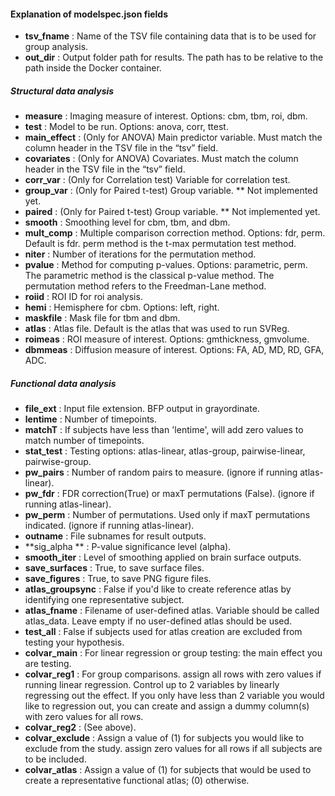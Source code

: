 
#### Explanation of modelspec.json fields ####
* **tsv_fname** : Name of the TSV file containing data that is to be used for group analysis.
* **out_dir** : Output folder path for results. The path has to be relative to the path inside the Docker container.

##### Structural data analysis #####
* **measure** : Imaging measure of interest. Options: cbm, tbm, roi, dbm.
* **test** : Model to be run. Options: anova, corr, ttest.
* **main_effect** : (Only for ANOVA) Main predictor variable. Must match the column header in the TSV file in the “tsv” field.
* **covariates** : (Only for ANOVA) Covariates. Must match the column header in the TSV file in the “tsv” field.
* **corr_var** : (Only for Correlation test) Variable for correlation test.
* **group_var** : (Only for Paired t-test) Group variable. ** Not implemented yet.
* **paired** : (Only for Paired t-test) Group variable. ** Not implemented yet.
* **smooth** : Smoothing level for cbm, tbm, and dbm.
* **mult_comp** : Multiple comparison correction method. Options: fdr, perm. Default is fdr. perm method is the t-max permutation test method.
* **niter** : Number of iterations for the permutation method.
* **pvalue** : Method for computing p-values. Options: parametric, perm. The parametric method is the classical p-value method. The permutation method refers to the Freedman-Lane method.
* **roiid** : ROI ID for roi analysis.
* **hemi** : Hemisphere for cbm. Options: left, right.
* **maskfile** : Mask file for tbm and dbm.
* **atlas** : Atlas file. Default is the atlas that was used to run SVReg.
* **roimeas** : ROI measure of interest. Options: gmthickness, gmvolume.
* **dbmmeas** : Diffusion measure of interest. Options: FA, AD, MD, RD, GFA, ADC.

##### Functional data analysis #####
* **file_ext** : Input file extension. BFP output in grayordinate.
* **lentime** : Number of timepoints.
* **matchT** : If subjects have less than 'lentime', will add zero values to match number of timepoints.
* **stat_test** : Testing options: atlas-linear, atlas-group, pairwise-linear, pairwise-group.
* **pw_pairs** : Number of random pairs to measure. (ignore if running atlas-linear).
* **pw_fdr** : FDR correction(True) or maxT permutations (False). (ignore if running atlas-linear).
* **pw_perm** : Number of permutations. Used only if maxT permutations indicated. (ignore if running atlas-linear).
* **outname** : File subnames for result outputs.
* **sig_alpha ** : P-value significance level (alpha).
* **smooth_iter** : Level of smoothing applied on brain surface outputs.
* **save_surfaces** : True, to save surface files.
* **save_figures** : True, to save PNG figure files.
* **atlas_groupsync** : False if you'd like to create reference atlas by identifying one representative subject.
* **atlas_fname** : Filename of user-defined atlas. Variable should be called atlas_data. Leave empty if no user-defined atlas should be used.
* **test_all** : False if subjects used for atlas creation are excluded from testing your hypothesis.
* **colvar_main** : For linear regression or group testing: the main effect you are testing.
* **colvar_reg1** : For group comparisons. assign all rows with zero values if running linear regression. Control up to 2 variables by linearly regressing out the effect. If you only have less than 2 variable you would like to regression out, you can create and assign a dummy column(s) with zero values for all rows.
* **colvar_reg2** : (See above).
* **colvar_exclude** : Assign a value of (1) for subjects you would like to exclude from the study. assign zero values for all rows if all subjects are to be included.
* **colvar_atlas** : Assign a value of (1) for subjects that would be used to create a representative functional atlas; (0) otherwise.

